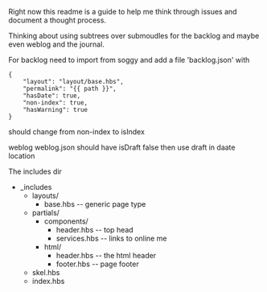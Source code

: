 Right now this readme is a guide to help me think through issues and document a thought process.

Thinking about using subtrees over submoudles for the backlog and maybe even weblog and the journal.


For backlog need to import from soggy and add a file 'backlog.json' with

    {
        "layout": "layout/base.hbs",
        "permalink": "{{ path }}",
        "hasDate": true,
        "non-index": true,
        "hasWarning": true
    }

should change from non-index to isIndex

weblog
    weblog.json
    should have isDraft false then use draft in daate location


The includes dir
* _includes
    * layouts/
       * base.hbs -- generic page type 
    * partials/
        * components/
            * header.hbs -- top head
            * services.hbs -- links to online me
        * html/
            * header.hbs -- the html header
            * footer.hbs -- page footer
    * skel.hbs
    * index.hbs
